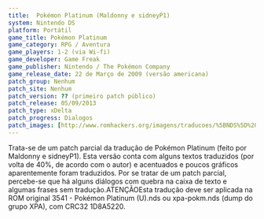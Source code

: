 ```yaml
---
title:  Pokémon Platinum (Maldonny e sidneyP1)
system: Nintendo DS
platform: Portátil
game_title: Pokémon Platinum
game_category: RPG / Aventura
game_players: 1-2 (via Wi-fi)
game_developer: Game Freak
game_publisher: Nintendo / The Pokémon Company
game_release_date: 22 de Março de 2009 (versão americana)
patch_group: Nenhum
patch_site: Nenhum
patch_version: ?? (primeiro patch público)
patch_release: 05/09/2013
patch_type: xDelta
patch_progress: Dialogos
patch_images: [http://www.romhackers.org/imagens/traducoes/%5BNDS%5D%20Pokemon%20Platinum%20-%20sidneyP1Maldonny%20-%201.PNG,http://www.romhackers.org/imagens/traducoes/%5BNDS%5D%20Pokemon%20Platinum%20-%20sidneyP1Maldonny%20-%202.PNG,http://www.romhackers.org/imagens/traducoes/%5BNDS%5D%20Pokemon%20Platinum%20-%20sidneyP1Maldonny%20-%203.PNG]
---
```

Trata-se de um patch parcial da tradução de Pokémon Platinum (feito por Maldonny e sidneyP1). Esta versão conta com alguns textos traduzidos (por volta de 40%, de acordo com o autor) e acentuados e poucos gráficos aparentemente foram traduzidos. Por se tratar de um patch parcial, percebe-se que há alguns diálogos com quebra na caixa de texto e algumas frases sem tradução.ATENÇÃOEsta tradução deve ser aplicada na ROM original 3541 - Pokémon Platinum (U).nds ou xpa-pokm.nds (dump do grupo XPA), com CRC32 1D8A5220.